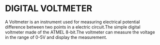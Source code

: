 # DIGITAL VOLTMETER

A Voltmeter is an instrument used for measuring electrical potential difference between two points in a electric circuit.The simple digital voltmeter made of the ATMEL 8-bit.The voltmeter can measure the voltage in the range of 0-5V and display the measurement.
